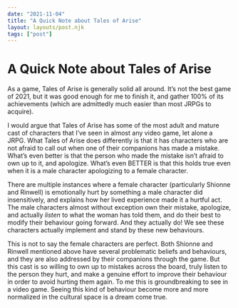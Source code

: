 ```yaml
---
date: "2021-11-04"
title: "A Quick Note about Tales of Arise"
layout: layouts/post.njk
tags: ["post"]
---
```


# A Quick Note about Tales of Arise 

As a game, Tales of Arise is generally solid all around. It’s not the best game of 2021, but it was good enough for me to finish it, and gather 100% of its achievements (which are admittedly much easier than most JRPGs to acquire).

I would argue that Tales of Arise has some of the most adult and mature cast of characters that I’ve seen in almost any video game, let alone a JRPG. What Tales of Arise does differently is that it has characters who are not afraid to call out when one of their companions has made a mistake. What’s even better is that the person who made the mistake isn’t afraid to own up to it, and apologize. What’s even BETTER is that this holds true even when it is a male character apologizing to a female character.

There are multiple instances where a female character (particularly Shionne and Rinwell) is emotionally hurt by something a male character did insensitively, and explains how her lived experience made it a hurtful act. The male characters almost without exception own their mistake, apologize, and actually *listen* to what the woman has told them, and do their best to modify their behaviour going forward. And they actually do! We see these characters actually implement and stand by these new behaviours.

This is not to say the female characters are perfect. Both Shionne and Rinwell mentioned above have several problematic beliefs and behaviours, and they are also addressed by their companions through the game. But this cast is so willing to own up to mistakes across the board, truly listen to the person they hurt, and make a genuine effort to improve their behaviour in order to avoid hurting them again. To me this is groundbreaking to see in a video game. Seeing this kind of behaviour become more and more normalized in the cultural space is a dream come true.
